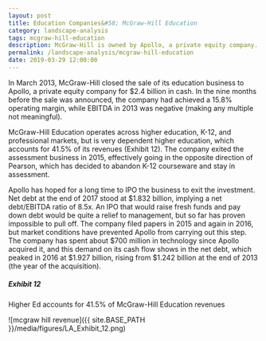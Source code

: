```yaml
---
layout: post
title: Education Companies&#58; McGraw-Hill Education
category: landscape-analysis
tags: mcgraw-hill-education
description: McGraw-Hill is owned by Apollo, a private equity company. Apollo has hoped for a long time to IPO the business to exit the investment. The company exited the assessment business in 2015, effectively going in the opposite direction of Pearson.
permalink: /landscape-analysis/mcgraw-hill-education
date: 2019-03-29 12:00:00
---
```


In March 2013, McGraw-Hill closed the sale of its education business to Apollo, a private equity company for $2.4 billion in cash. In the nine months before the sale was announced, the company had achieved a 15.8% operating margin, while EBITDA in 2013 was negative (making any multiple not meaningful).

McGraw-Hill Education operates across higher education, K-12, and professional markets, but is very dependent higher education, which accounts for 41.5% of its revenues (Exhibit 12). The company exited the assessment business in 2015, effectively going in the opposite direction of Pearson, which has decided to abandon K-12 courseware and stay in assessment.

Apollo has hoped for a long time to IPO the business to exit the investment. Net debt at the end of 2017 stood at $1.832 billion, implying a net debt/EBITDA ratio of 8.5x. An IPO that would raise fresh funds and pay down debt would be quite a relief to management, but so far has proven impossible to pull off. The company filed papers in 2015 and again in 2016, but market conditions have prevented Apollo from carrying out this step. The company has spent about $700 million in technology since Apollo acquired it, and this demand on its cash flow shows in the net debt, which peaked in 2016 at $1.927 billion, rising from $1.242 billion at the end of 2013 (the year of the acquisition).

##### Exhibit 12

Higher Ed accounts for 41.5% of McGraw-Hill Education revenues

![mcgraw hill revenue]({{ site.BASE_PATH }}/media/figures/LA_Exhibit_12.png)
